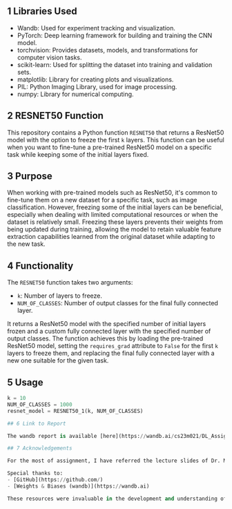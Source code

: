 ## 1 Libraries Used
- Wandb: Used for experiment tracking and visualization.
- PyTorch: Deep learning framework for building and training the CNN model.
- torchvision: Provides datasets, models, and transformations for computer vision tasks.
- scikit-learn: Used for splitting the dataset into training and validation sets.
- matplotlib: Library for creating plots and visualizations.
- PIL: Python Imaging Library, used for image processing.
- numpy: Library for numerical computing.

## 2 RESNET50 Function

This repository contains a Python function `RESNET50` that returns a ResNet50 model with the option to freeze the first `k` layers. This function can be useful when you want to fine-tune a pre-trained ResNet50 model on a specific task while keeping some of the initial layers fixed.

## 3 Purpose

When working with pre-trained models such as ResNet50, it's common to fine-tune them on a new dataset for a specific task, such as image classification. However, freezing some of the initial layers can be beneficial, especially when dealing with limited computational resources or when the dataset is relatively small. Freezing these layers prevents their weights from being updated during training, allowing the model to retain valuable feature extraction capabilities learned from the original dataset while adapting to the new task.

## 4 Functionality

The `RESNET50` function takes two arguments:
- `k`: Number of layers to freeze.
- `NUM_OF_CLASSES`: Number of output classes for the final fully connected layer.

It returns a ResNet50 model with the specified number of initial layers frozen and a custom fully connected layer with the specified number of output classes. The function achieves this by loading the pre-trained ResNet50 model, setting the `requires_grad` attribute to `False` for the first `k` layers to freeze them, and replacing the final fully connected layer with a new one suitable for the given task.

## 5 Usage
```python
k = 10
NUM_OF_CLASSES = 1000
resnet_model = RESNET50_1(k, NUM_OF_CLASSES)

## 6 Link to Report

The wandb report is available [here](https://wandb.ai/cs23m021/DL_Assignment_2/reports/CS6910-Assignment-2--Vmlldzo3NTA4NjE5).

## 7 Acknowledgements

For the most of assignment, I have referred the lecture slides of Dr. Mitesh Khapra, Indian Institute of Technology Madras: [CS6910 Lecture Slides](http://cse.iitm.ac.in/~miteshk/CS6910.html#schedule)

Special thanks to:
- [GitHub](https://github.com/)
- [Weights & Biases (wandb)](https://wandb.ai)

These resources were invaluable in the development and understanding of the assignment.
